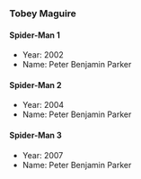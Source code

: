 ### Tobey Maguire

#### Spider-Man 1
- Year: 2002
- Name: Peter Benjamin Parker

#### Spider-Man 2
- Year: 2004
- Name: Peter Benjamin Parker


#### Spider-Man 3
- Year: 2007
- Name: Peter Benjamin Parker
